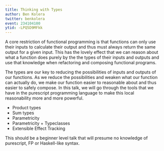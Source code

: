```yaml
---
title: Thinking with Types
author: Ben Kolera
twitter: benkolera
event: 234104100
ytid: -LPQ5D9MFkk
---
```

A core restriction of functional programming is that functions can only use
their inputs to calculate their output and thus must always return the same
output for a given input. This has the lovely effect that we can reason about
what a function does purely by the the types of their inputs and outputs and
use that knowledge when refactoring and composing functional programs.

The types are our key to reducing the possibilities of inputs and outputs of
our functions. As we reduce the possibilities and weaken what our function can
actually do, we make our function easier to reasonable about and thus easier to
safely compose. In this talk, we will go through the tools that we have in the
purescript programming language to make this local reasonability more and more
powerful.

* Product types
* Sum types
* Parametricity
* Parametricity + Typeclasses
* Extensible Effect Tracking

This should be a beginner level talk that will presume no knowledge of
purescript, FP or Haskell-like syntax.
